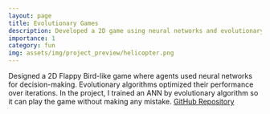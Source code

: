 ```yaml
---
layout: page
title: Evolutionary Games
description: Developed a 2D game using neural networks and evolutionary algorithms.
importance: 1
category: fun
img: assets/img/project_preview/helicopter.png
---
```


Designed a 2D Flappy Bird-like game where agents used neural networks for decision-making. Evolutionary algorithms optimized their performance over iterations. In the project, I trained an ANN by evolutionary algorithm so it can play the game without making any mistake.
[GitHub Repository](https://github.com/bardia-ardakanian/CE351-CI-EvolutionaryGames)
